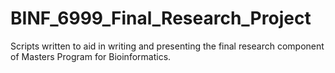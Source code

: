# BINF_6999_Final_Research_Project
 
Scripts written to aid in writing and presenting the final research component of Masters Program for Bioinformatics.
